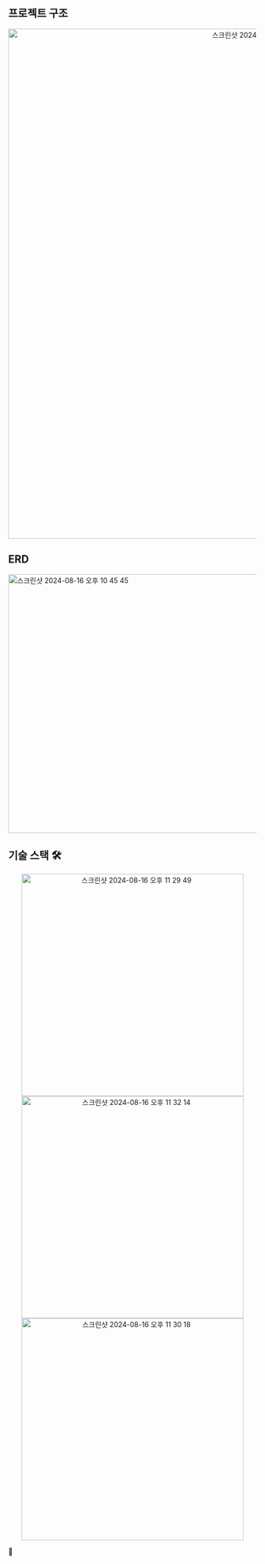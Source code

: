 
## **프로젝트 구조**
<div align="center">
  <img width="1033" alt="스크린샷 2024-08-16 오후 11 26 53" src="https://github.com/user-attachments/assets/f198d2c7-5d13-4e45-9a1a-557c8749a4f2">

</div>

## **ERD**
<img width="524" alt="스크린샷 2024-08-16 오후 10 45 45" src="https://github.com/user-attachments/assets/3330ab51-9d68-4ef4-a35e-f56f9af04085">


## **기술 스택 🛠️**

<div align="center">

  <img width="450" alt="스크린샷 2024-08-16 오후 11 29 49" src="https://github.com/user-attachments/assets/5f5bcd89-315b-4a39-aa73-aeca415fe8d4">
  <br>
 <img width="450" alt="스크린샷 2024-08-16 오후 11 32 14" src="https://github.com/user-attachments/assets/4d61f849-8c68-4081-a114-9938bad346db">
<br>
<img width="450" alt="스크린샷 2024-08-16 오후 11 30 18" src="https://github.com/user-attachments/assets/e1e3601a-b6fc-4066-bc25-0c1ccb736bf6">
<br>
</div>

<div align="center">

 
</div>

[//]: # (## **설명**)







